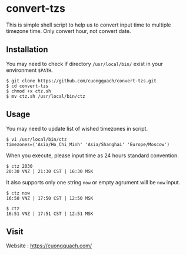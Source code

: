 # convert-tzs

This is simple shell script to help us to convert input time to multiple timezone time. Only convert hour, not convert date.

## Installation

You may need to check if directory `/usr/local/bin/` exist in your environment `$PATH`.

```
$ git clone https://github.com/cuongquach/convert-tzs.git
$ cd convert-tzs
$ chmod +x ctz.sh
$ mv ctz.sh /usr/local/bin/ctz
```

## Usage

You may need to update list of wished timezones in script.

```
$ vi /usr/local/bin/ctz
timezones=('Asia/Ho_Chi_Minh' 'Asia/Shanghai' 'Europe/Moscow')
```

When you execute, please input time as 24 hours standard convention.

```
$ ctz 2030
20:30 VNZ | 21:30 CST | 16:30 MSK
```

It also supports only one string `now` or empty agrument will be `now` input.

```
$ ctz now
16:50 VNZ | 17:50 CST | 12:50 MSK

$ ctz
16:51 VNZ | 17:51 CST | 12:51 MSK
```

## Visit

Website : https://cuongquach.com/
